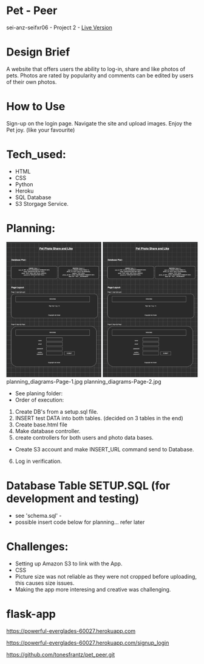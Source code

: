 # Pet - Peer

sei-anz-seifxr06 - Project 2 - [Live Version](https://powerful-everglades-60027.herokuapp.com)

# Design Brief

A website that offers users the ability to log-in, share and like photos of pets. Photos are rated by popularity and comments can be edited by users of their own photos.

# How to Use

Sign-up on the login page. Navigate the site and upload images. Enjoy the Pet joy. (like your favourite)

# Tech_used:

-   HTML
-   CSS
-   Python
-   Heroku
-   SQL Database
-   S3 Storgage Service.

# Planning:

<img src = "./planning/Pet_Peer_Planning.png" width = "250"> <img src = "./planning/Pet_Peer_Planning.png" width = "250" >
planning_diagrams-Page-1.jpg
planning_diagrams-Page-2.jpg

-   See planing folder:
-   Order of execution:

1. Create DB's from a setup.sql file.
2. INSERT test DATA into both tables. (decided on 3 tables in the end)
3. Create base.html file
4. Make database controller.
5. create controllers for both users and photo data bases.

-   Create S3 account and make INSERT_URL command send to Database.

6. Log in verification.

# Database Table SETUP.SQL (for development and testing)

-   see 'schema.sql' -
-   possible insert code below for planning... refer later
    <!-- INSERT INTO photo_likes (user_id, photo_id) VALUES (1, 1); -->
    <!-- DELETE FROM photo_likes WHERE user_id = 1 AND photo_id = 1; -->

# Challenges:

-   Setting up Amazon S3 to link with the App.
-   CSS
-   Picture size was not reliable as they were not cropped before uploading, this causes size issues.
-   Making the app more interesing and creative was challenging.

# flask-app

<!-- Heroku -->

https://powerful-everglades-60027.herokuapp.com

<!-- Heroku App Link -->

https://powerful-everglades-60027.herokuapp.com/signup_login

<!-- Github -->

https://github.com/tonesfrantz/pet_peer.git
